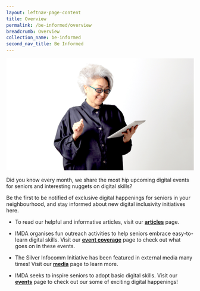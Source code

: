 ```yaml
---
layout: leftnav-page-content
title: Overview
permalink: /be-informed/overview
breadcrumb: Overview
collection_name: be-informed
second_nav_title: Be Informed
---
```


![image](/images/be-informed/be-informed-1.jpg)

Did you know every month, we share the most hip upcoming digital events for seniors and interesting nuggets on digital skills?<br>

Be the first to be notified of exclusive digital happenings for seniors in your neighbourhood, and stay informed about new digital inclusivity initiatives here. 

* To read our helpful and informative articles, visit our **[articles](/be-informed/articles)** page. <br>

* IMDA organises fun outreach activities to help seniors embrace easy-to-learn digital skills. Visit our **[event coverage](/be-informed/event-coverage)** page to check out what goes on in these events.<br>

* The Silver Infocomm Initiative has been featured in external media many times! Visit our **[media](/be-informed/media)** page to learn more.<br>

* IMDA seeks to inspire seniors to adopt basic digital skills. Visit our **[events](/events/)** page to check out our some of exciting digital happenings!
